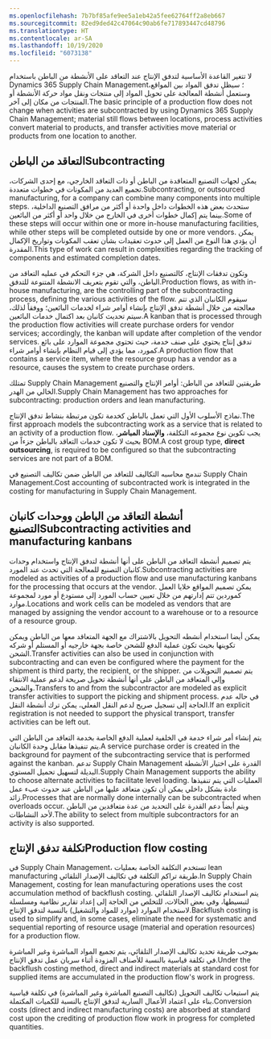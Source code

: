 ```yaml
---
ms.openlocfilehash: 7b7bf85afe9ee5a1eb42a5fee62764ff2a8eb667
ms.sourcegitcommit: 82ed9ded42c47064c90ab6fe717893447cd48796
ms.translationtype: HT
ms.contentlocale: ar-SA
ms.lasthandoff: 10/19/2020
ms.locfileid: "6073138"
---
```


<span data-ttu-id="f88ff-101">لا تتغير القاعدة الأساسية لتدفق الإنتاج عند التعاقد على الأنشطة من الباطن باستخدام Dynamics 365 Supply Chain Management؛ سيظل تدفق المواد بين المواقع، وستعمل أنشطة المعالجة على تحويل المواد إلى منتجات ونقل مواد حركة الأنشطة أو المنتجات من مكان إلى آخر.</span><span class="sxs-lookup"><span data-stu-id="f88ff-101">The basic principle of a production flow does not change when activities are subcontracted by using Dynamics 365 Supply Chain Management; material still flows between locations, process activities convert material to products, and transfer activities move material or products from one location to another.</span></span>

## <a name="subcontracting"></a><span data-ttu-id="f88ff-102">التعاقد من الباطن</span><span class="sxs-lookup"><span data-stu-id="f88ff-102">Subcontracting</span></span>

<span data-ttu-id="f88ff-103">يمكن لجهات التصنيع المتعاقدة من الباطن أو ذات التعاقد الخارجي، مع إحدى الشركات، تجميع العديد من المكونات في خطوات متعددة.</span><span class="sxs-lookup"><span data-stu-id="f88ff-103">Subcontracting, or outsourced manufacturing, for a company can combine many components into multiple steps.</span></span> <span data-ttu-id="f88ff-104">ستحدث بعض هذه الخطوات داخل واحدة أو أكثر من مرافق التصنيع الداخلية، بينما يتم إكمال خطوات أخرى في الخارج من خلال واحد أو أكثر من البائعين.</span><span class="sxs-lookup"><span data-stu-id="f88ff-104">Some of these steps will occur within one or more in-house manufacturing facilities, while other steps will be completed outside by one or more vendors.</span></span> <span data-ttu-id="f88ff-105">يمكن أن يؤدي هذا النوع من العمل إلى حدوث تعقيدات بشأن تعقب المكونات وتواريخ الإكمال المقدرة.</span><span class="sxs-lookup"><span data-stu-id="f88ff-105">This type of work can result in complexities regarding the tracking of components and estimated completion dates.</span></span>

<span data-ttu-id="f88ff-106">وتكون تدفقات الإنتاج، كالتصنيع داخل الشركة، هي جزء التحكم في عمليه التعاقد من الباطن، والتي تقوم بتعريف الانشطة المتنوعة للتدفق.</span><span class="sxs-lookup"><span data-stu-id="f88ff-106">Production flows, as with in-house manufacturing, are the controlling part of the subcontracting process, defining the various activities of the flow.</span></span> <span data-ttu-id="f88ff-107">سيقوم الكانبان الذي تتم معالجته من خلال أنشطة تدفق الإنتاج بإنشاء أوامر شراء لخدمات البائعين؛ ووفقاً لذلك، سيتم تحديث كانبان بعد اكتمال خدمات البائعين.</span><span class="sxs-lookup"><span data-stu-id="f88ff-107">A kanban that is processed through the production flow activities will create purchase orders for vendor services; accordingly, the kanban will update after completion of the vendor services.</span></span> <span data-ttu-id="f88ff-108">تدفق إنتاج يحتوي على صنف خدمة، حيث تحتوي مجموعة الموارد على بائع كمورد، مما يؤدي إلى قيام النظام بإنشاء أوامر شراء.</span><span class="sxs-lookup"><span data-stu-id="f88ff-108">A production flow that contains a service item, where the resource group has a vendor as a resource, causes the system to create purchase orders.</span></span>

<span data-ttu-id="f88ff-109">تمتلك Supply Chain Management طريقتين للتعاقد من الباطن: أوامر الإنتاج والتصنيع الخالي من الهدر.</span><span class="sxs-lookup"><span data-stu-id="f88ff-109">Supply Chain Management has two approaches for subcontracting: production orders and lean manufacturing.</span></span>

<span data-ttu-id="f88ff-110">نماذج الأسلوب الأول التي تعمل بالباطن كخدمة تكون مرتبطة بنشاط تدفق الإنتاج.</span><span class="sxs-lookup"><span data-stu-id="f88ff-110">The first approach models the subcontracting work as a service that is related to an activity of a production flow.</span></span> <span data-ttu-id="f88ff-111">يجب تكوين نوع مجموعه التكلفة، **والإسناد المباشر**، بحيث لا تكون خدمات التعاقد بالباطن جزءاً من BOM.</span><span class="sxs-lookup"><span data-stu-id="f88ff-111">A cost group type, **direct outsourcing**, is required to be configured so that the subcontracting services are not part of a BOM.</span></span>

<span data-ttu-id="f88ff-112">تندمج محاسبه التكاليف للتعاقد من الباطن ضمن تكاليف التصنيع في Supply Chain Management.</span><span class="sxs-lookup"><span data-stu-id="f88ff-112">Cost accounting of subcontracted work is integrated in the costing for manufacturing in Supply Chain Management.</span></span>

## <a name="subcontracting-activities-and-manufacturing-kanbans"></a><span data-ttu-id="f88ff-113">أنشطة التعاقد من الباطن ووحدات كانبان التصنيع</span><span class="sxs-lookup"><span data-stu-id="f88ff-113">Subcontracting activities and manufacturing kanbans</span></span>

<span data-ttu-id="f88ff-114">يتم تصميم أنشطة التعاقد من الباطن على أنها أنشطة لتدفق الإنتاج واستخدام وحدات كانبان التصنيع للمعالجة التي تحدث عند المورد.</span><span class="sxs-lookup"><span data-stu-id="f88ff-114">Subcontracting activities are modeled as activities of a production flow and use manufacturing kanbans for the processing that occurs at the vendor.</span></span> <span data-ttu-id="f88ff-115">يمكن تصميم المواقع خلايا العمل كموردين تتم إدارتهم من خلال تعيين حساب المورد إلى مستودع أو مورد لمجموعة موارد.</span><span class="sxs-lookup"><span data-stu-id="f88ff-115">Locations and work cells can be modeled as vendors that are managed by assigning the vendor account to a warehouse or to a resource of a resource group.</span></span>

<span data-ttu-id="f88ff-116">يمكن أيضا استخدام أنشطه التحويل بالاشتراك مع الجهة المتعاقد معها من الباطن ويمكن تكوينها بحيث تكون عملية الدفع للشحن خاصة بجهة خارجيه أو المستلم أو شركه الشحن.</span><span class="sxs-lookup"><span data-stu-id="f88ff-116">Transfer activities can also be used in conjunction with subcontracting and can even be configured where the payment for the shipment is third party, the recipient, or the shipper.</span></span> <span data-ttu-id="f88ff-117">يتم تصميم التحويلات من وإلي المتعاقد من الباطن على أنها أنشطة تحويل صريحة لدعم عملية الانتقاء والشحن.</span><span class="sxs-lookup"><span data-stu-id="f88ff-117">Transfers to and from the subcontractor are modeled as explicit transfer activities to support the picking and shipment process.</span></span> <span data-ttu-id="f88ff-118">في حاله عدم الحاجة إلى تسجيل صريح لدعم النقل الفعلي، يمكن ترك أنشطة النقل.</span><span class="sxs-lookup"><span data-stu-id="f88ff-118">If an explicit registration is not needed to support the physical transport, transfer activities can be left out.</span></span>

<span data-ttu-id="f88ff-119">يتم إنشاء أمر شراء خدمة في الخلفية لعملية الدفع الخاصة بخدمة التعاقد من الباطن التي يتم تنفيذها مقابل وحدة الكانبان.</span><span class="sxs-lookup"><span data-stu-id="f88ff-119">A service purchase order is created in the background for payment of the subcontracting service that is performed against the kanban.</span></span> <span data-ttu-id="f88ff-120">تدعم Supply Chain Management القدرة على اختيار الأنشطة البديلة لتسهيل تحميل المستوي.</span><span class="sxs-lookup"><span data-stu-id="f88ff-120">Supply Chain Management supports the ability to choose alternate activities to facilitate level loading.</span></span> <span data-ttu-id="f88ff-121">العمليات التي يتم تنفيذها عادة بشكل داخلي يمكن أن تكون متعاقد عليها من الباطن عند حدوث عبء عمل زائد.</span><span class="sxs-lookup"><span data-stu-id="f88ff-121">Processes that are normally done internally can be subcontracted when overloads occur.</span></span> <span data-ttu-id="f88ff-122">ويتم أيضاً دعم القدرة على التحديد من عدة متعاقدين من الباطن لأحد النشاطات.</span><span class="sxs-lookup"><span data-stu-id="f88ff-122">The ability to select from multiple subcontractors for an activity is also supported.</span></span>

## <a name="production-flow-costing"></a><span data-ttu-id="f88ff-123">تكلفة تدفق الإنتاج</span><span class="sxs-lookup"><span data-stu-id="f88ff-123">Production flow costing</span></span>

<span data-ttu-id="f88ff-124">في Supply Chain Management، تستخدم التكلفة الخاصة بعمليات lean manufacturing طريقة تراكم التكلفة في تكاليف الإصدار التلقائي.</span><span class="sxs-lookup"><span data-stu-id="f88ff-124">In Supply Chain Management, costing for lean manufacturing operations uses the cost accumulation method of backflush costing.</span></span> <span data-ttu-id="f88ff-125">يتم استخدام تكاليف الإصدار التلقائي لتبسيطها، وفي بعض الحالات، للتخلص من الحاجة إلى إعداد تقارير نظامية ومسلسلة لاستخدام الموارد (موارد للمواد والتشغيل) بالنسبة لتدفق الإنتاج.</span><span class="sxs-lookup"><span data-stu-id="f88ff-125">Backflush costing is used to simplify and, in some cases, eliminate the need for systematic and sequential reporting of resource usage (material and operation resources) for a production flow.</span></span>

<span data-ttu-id="f88ff-126">بموجب طريقة تحديد تكاليف الإصدار التلقائي، يتم تجميع المواد المباشرة وغير المباشرة في تكلفة قياسية بالنسبة للأصناف المزودة أثناء سريان عمل تدفق الإنتاج.</span><span class="sxs-lookup"><span data-stu-id="f88ff-126">Under the backflush costing method, direct and indirect materials at standard cost for supplied items are accumulated in the production flow's work in progress.</span></span>

<span data-ttu-id="f88ff-127">يتم استيعاب تكاليف التحويل (تكاليف التصنيع المباشرة وغير المباشرة) في تكلفة قياسية بناء على اعتماد الأعمال السارية لتدفق الإنتاج بالنسبة للكميات المكتملة.</span><span class="sxs-lookup"><span data-stu-id="f88ff-127">Conversion costs (direct and indirect manufacturing costs) are absorbed at standard cost upon the crediting of production flow work in progress for completed quantities.</span></span>
